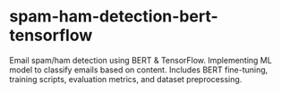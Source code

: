 # spam-ham-detection-bert-tensorflow
Email spam/ham detection using BERT &amp; TensorFlow. Implementing ML model to classify emails based on content. Includes BERT fine-tuning, training scripts, evaluation metrics, and dataset preprocessing.
